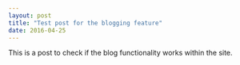 ```yaml
---
layout: post
title: "Test post for the blogging feature"
date: 2016-04-25
---
```


This is a post to check if the blog functionality works within the site.
